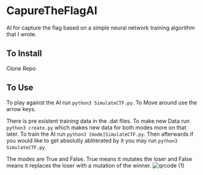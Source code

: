 # CapureTheFlagAI
AI for capture the flag based on a simple neural network training algorithm that I wrote. 

## To Install

Clone Repo

## To Use

To play against the AI run `python3 SimulateCTF.py`. 
To Move around use the arrow keys. 

There is pre existent training data in the .dat files. 
To make new Data run `python3 create.py` which makes new data for both modes more on that later. 
To train the AI run `python3 [mode]SimulateCTF.py`. 
Then afterwards if you would like to get absolutly abliterated by it you may run `python3 SimulateCTF.py`. 

The modes are True and False. 
True means it mutates the loser and False means it replaces the loser with a mutation of the winner. 
![qrcode (1)](https://user-images.githubusercontent.com/74012856/180089216-11c7d2f0-459e-4319-9c63-2e8fb0406f18.jpg)

